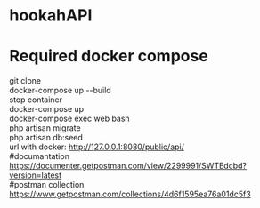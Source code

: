 # hookahAPI
# Required docker compose
git clone <br>
docker-compose up --build<br>
stop container<br>
docker-compose up<br>
docker-compose exec web bash<br>
php artisan migrate<br>
php artisan db:seed<br>
url with docker: http://127.0.0.1:8080/public/api/ <br>
#documantation<br>
https://documenter.getpostman.com/view/2299991/SWTEdcbd?version=latest<br>
#postman collection<br>
https://www.getpostman.com/collections/4d6f1595ea76a01dc5f3
